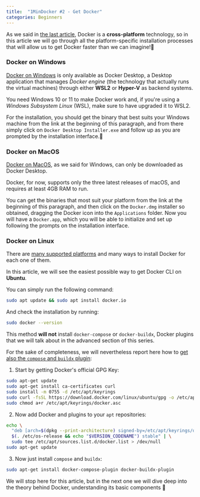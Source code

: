```yaml
---
title:  "1MinDocker #2 - Get Docker"
categories: Beginners
---
```

As we said in [the last article](https://dev.to/astrabert/1mindocker-1-what-is-docker-3baa), Docker is a **cross-platform** technology, so in this article we will go through all the platform-specific installation processes that will allow us to get Docker faster than we can imagine!🚀

<!-- more -->

### Docker on Windows
[Docker on Windows](https://docs.docker.com/desktop/install/windows-install/) is only available as Docker Desktop, a Desktop application that manages _Docker engine_ (the technology that actually runs the virtual machines) through either **WSL2** or **Hyper-V**  as backend systems. 

You need Windows 10 or 11 to make Docker work and, if you're using a _Windows Subsystem Linux_ (WSL), make sure to have upgraded it to WSL2. 

For the installation, you should get the binary that best suits your Windows machine from the link at the beginning of this paragraph, and from there simply click on `Docker Desktop Installer.exe` and follow up as you are prompted by the installation interface.🤗
### Docker on MacOS
[Docker on MacOS](https://docs.docker.com/desktop/install/mac-install/), as we said for Windows, can only be downloaded as Docker Desktop.

Docker, for now, supports only the three latest releases of macOS, and requires at least 4GB RAM to run.

You can get the binaries that most suit your platform from the link at the beginning of this paragraph, and then click on the `Docker.dmg` installer so obtained, dragging the Docker icon into the `Applications` folder.  Now you will have a `Docker.app`, which you will be able to initialize and set up following the prompts on the installation interface.

### Docker on Linux

There are [many supported platforms](https://docs.docker.com/engine/install/#supported-platforms) and many ways to install Docker for each one of them.

In this article, we will see the easiest possible way to get Docker CLI on **Ubuntu**.

You can simply run the following command:

```bash
sudo apt update && sudo apt install docker.io
```

And check the installation by running:

```bash
sudo docker --version
```

This method **will not** install `docker-compose` or `docker-buildx`, Docker plugins that we will talk about in the advanced section of this series. 

For the sake of completeness, we will nevertheless report here how to [get also the `compose` and `buildx` plugin](https://docs.docker.com/compose/install/linux/):

1. Start by getting Docker's official GPG Key:
```bash
sudo apt-get update
sudo apt-get install ca-certificates curl
sudo install -m 0755 -d /etc/apt/keyrings
sudo curl -fsSL https://download.docker.com/linux/ubuntu/gpg -o /etc/apt/keyrings/docker.asc
sudo chmod a+r /etc/apt/keyrings/docker.asc
```
2. Now add Docker and plugins to your `apt` repositories:
```bash
echo \
  "deb [arch=$(dpkg --print-architecture) signed-by=/etc/apt/keyrings/docker.asc] https://download.docker.com/linux/ubuntu \
  $(. /etc/os-release && echo "$VERSION_CODENAME") stable" | \
  sudo tee /etc/apt/sources.list.d/docker.list > /dev/null
sudo apt-get update
```
3. Now just install `compose` and `buildx`:
```bash
sudo apt-get install docker-compose-plugin docker-buildx-plugin
```

We will stop here for this article, but in the next one we will dive deep into the theory behind Docker, understanding its basic components 🥰